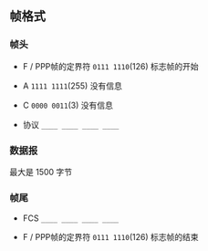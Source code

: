 ##  帧格式
###   帧头
* F / PPP帧的定界符 
`0111 1110`(126)
标志帧的开始

* A 
`1111 1111`(255)
没有信息

* C 
`0000 0011`(3)
没有信息

* 协议 
`____ ____ ____ ____` 



###   数据报
最大是 1500 字节



###   帧尾
* FCS 
`____ ____ ____ ____` 

* F / PPP帧的定界符 
`0111 1110`(126)
标志帧的结束
